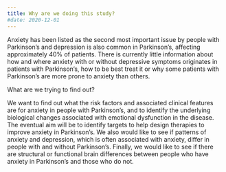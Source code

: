 ```yaml
---
title: Why are we doing this study?
#date: 2020-12-01
---
```


<!--more-->

Anxiety has been listed as the second most important issue by people with Parkinson’s and depression is also common in Parkinson’s, affecting approximately 40% of patients. There is currently little information about how and where anxiety with or without depressive symptoms originates in patients with Parkinson’s, how to be best treat it or why some patients with Parkinson’s are more prone to anxiety than others.

What are we trying to find out?

We want to find out what the risk factors and associated clinical features are for anxiety in people with Parkinson’s, and to identify the underlying biological changes associated with emotional dysfunction in the disease. The eventual aim will be to identify targets to help design therapies to improve anxiety in Parkinson’s. We also would like to see if patterns of anxiety and depression, which is often associated with anxiety, differ in people with and without Parkinson’s. Finally, we would like to see if there are structural or functional brain differences between people who have anxiety in Parkinson’s and those who do not.

